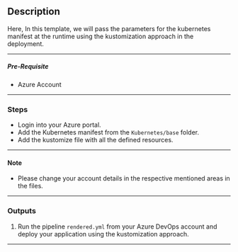 ## Description

Here, In this template, we will pass the parameters for the kubernetes manifest at the runtime using the kustomization approach in the deployment.

---
##### Pre-Requisite


* Azure Account

---
### Steps

* Login into your Azure portal.
* Add the Kubernetes manifest from the `Kubernetes/base` folder.
* Add the kustomize file with all the defined resources.

---

#### Note

* Please change your account details in the respective mentioned areas in the files. 

---

### Outputs

1. Run the pipeline `rendered.yml` from your Azure DevOps account and deploy your application using the kustomization approach.

---